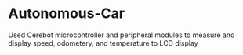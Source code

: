 # Autonomous-Car
Used Cerebot microcontroller and peripheral modules to measure and display speed, odometery, and temperature to LCD display
